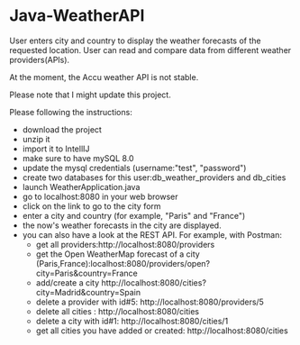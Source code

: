 # Java-WeatherAPI

User enters city and country to display the weather forecasts of the requested location. User can read and compare data from different weather providers(APIs).

At the moment, the Accu weather API is not stable.

Please note that I might update this project.

 Please following the instructions:
- download the project
- unzip it
- import it to IntellIJ
- make sure to have mySQL 8.0
- update the mysql credentials (username:"test", "password")
- create two databases for this user:db_weather_providers and db_cities
- launch WeatherApplication.java
- go to localhost:8080 in your web browser
- click on the link to go to the city form
- enter a city and country (for example, "Paris" and "France")
- the now's weather forecasts in the city are displayed.
- you can also have a look at the REST API. For example, with Postman:
  - get all providers:http://localhost:8080/providers
  - get the Open WeatherMap forecast of a city (Paris,France):localhost:8080/providers/open?city=Paris&country=France
  - add/create a city http://localhost:8080/cities?city=Madrid&country=Spain
  - delete a provider with id#5: http://localhost:8080/providers/5
  - delete all cities : http://localhost:8080/cities
  - delete a city with id#1: http://localhost:8080/cities/1
  - get all cities you have added or created: http://localhost:8080/cities
